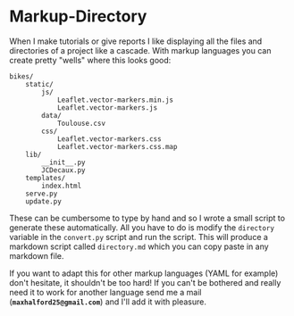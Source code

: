 # Markup-Directory

When I make tutorials or give reports I like displaying all the files and directories of a project like a cascade. With markup languages you can create pretty "wells" where this looks good:

	bikes/
        static/
            js/
                Leaflet.vector-markers.min.js
                Leaflet.vector-markers.js
            data/
                Toulouse.csv
            css/
                Leaflet.vector-markers.css
                Leaflet.vector-markers.css.map
        lib/
            __init__.py
            JCDecaux.py
        templates/
            index.html
        serve.py
        update.py

These can be cumbersome to type by hand and so I wrote a small script to generate these automatically. All you have to do is modify the ``directory`` variable in the ``convert.py`` script and run the script. This will produce a markdown script called ``directory.md`` which you can copy paste in any markdown file.

If you want to adapt this for other markup languages (YAML for example) don't hesitate, it shouldn't be too hard! If you can't be bothered and really need it to work for another language send me a mail (**``maxhalford25@gmail.com``**) and I'll add it with pleasure.